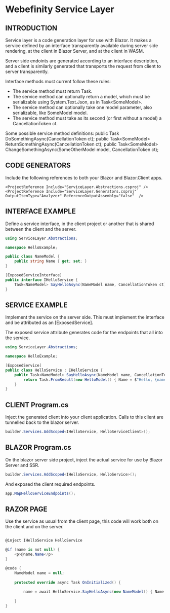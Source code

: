 # Webefinity Service Layer

## INTRODUCTION

Service layer is a code generation layer for use with Blazor.  It makes a service defined by an interface transparently available during server side rendering, at the client in Blazor Server, and at the client in WASM.

Server side endoints are generated according to an interface description, and a client is similarly generated that transports the request from client to server transparently.

Interface methods must current follow these rules:
* The service method must return Task.
* The service method can optionally return a model, which must be serializable using System.Text.Json, as in Task\<SomeModel\>.
* The service method can optionally take one model parameter, also serializable, like SomeModel model.
* The service method must take as its second (or first without a model) a CancellationToken ct.

Some possible service method definitions:
public Task DoSomethingAsync(CancellationToken ct);
public Task\<SomeModel\> ReturnSomethingAsync(CancellationToken ct);
public Task\<SomeModel\> ChangeSomethingAsync(SomeOtherModel model, CancellationToken ct);


## CODE GENERATORS

Include the following references to both your Blazor and Blazor.Client apps.

```
<ProjectReference Include="ServiceLayer.Abstractions.csproj" />
<ProjectReference Include="ServiceLayer.Generators.csproj" OutputItemType="Analyzer" ReferenceOutputAssembly="false"  />
```

## INTERFACE EXAMPLE

Define a service interface, in the client project or another that is shared between the client and the server.

``` c#
using ServiceLayer.Abstractions;

namespace HelloExample;

public class NameModel {
    public string Name { get; set; }
}

[ExposedServiceInterface]
public interface IHelloService {
    Task<NameModel> SayHelloAsync(NameModel name, CancellationToken ct);
}
```

## SERVICE EXAMPLE

Implement the service on the server side.  This must implement the interface and be attributed as an [ExposedService].

The exposed service attribute generates code for the endpoints that all into the service.

``` c#
using ServiceLayer.Abstractions;

namespace HelloExample;

[ExposedService]
public class HelloService : IHelloService {
    public Task<NameModel> SayHelloAsync(NameModel name, CancellationToken ct) {
        return Task.FromResult(new HelloModel() { Name = $"Hello, {name.Name}" });
    }
}
```

## CLIENT Program.cs

Inject the generated client into your client application.  Calls to this client are tunnelled back to the blazor server.

``` c#
builder.Services.AddScoped<IHelloService, HelloServiceClient>();
```

## BLAZOR Program.cs

On the blazor server side project, inject the actual service for use by Blazor Server and SSR.

``` c#
builder.Services.AddScoped<IHelloService, HelloService>();
```

And exposed the client required endpoints.

``` c#
app.MapHelloServiceEndpoints();
```

## RAZOR PAGE

Use the service as usual from the client page, this code will work both on the client and on the server.

``` c#

@inject IHelloService HelloService

@if (name is not null) {
    <p>@name.Name</p>
}

@code {
    NameModel name = null;
    
    protected override async Task OnInitialized() {
        
        name = await HelloService.SayHelloAsync(new NameModel() { Name = "Me"}, CancellationToken.None);
        
    }
}

```